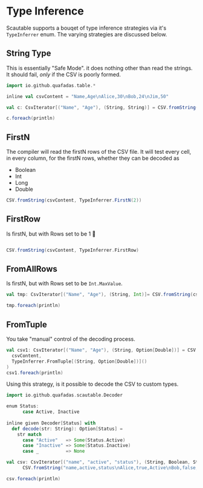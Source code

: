 # Type Inference

Scautable supports a bouqet of type inference strategies via it's `TypeInferrer` enum. The varying strategies are discussed below. 

## String Type

This is essentially "Safe Mode". it does nothing other than read the strings. It should fail, _only_ if the CSV is poorly formed. 

```scala mdoc
import io.github.quafadas.table.*

inline val csvContent = "Name,Age\nAlice,30\nBob,24\nJim,50"

val c: CsvIterator[("Name", "Age"), (String, String)] = CSV.fromString(csvContent, TypeInferrer.StringType)

c.foreach(println)
```

## FirstN

The compiler will read the firstN rows of the CSV file. It will test every cell, in every column, for the firstN rows, whether they can be decoded as 

- Boolean
- Int
- Long
- Double

```scala mdoc
CSV.fromString(csvContent, TypeInferrer.FirstN(2))
```
## FirstRow

Is firstN, but with Rows set to be 1 🤷

```scala mdoc

CSV.fromString(csvContent, TypeInferrer.FirstRow)
```

## FromAllRows

Is firstN, but with Rows set to be `Int.MaxValue`.

```scala mdoc
val tmp: CsvIterator[("Name", "Age"), (String, Int)]= CSV.fromString(csvContent, TypeInferrer.FromAllRows)

tmp.foreach(println)
```
## FromTuple

You take "manual" control of the decoding process.

```scala mdoc
val csv1: CsvIterator[("Name", "Age"), (String, Option[Double])] = CSV.fromString(
  csvContent,
  TypeInferrer.FromTuple[(String, Option[Double])]()
)
csv1.foreach(println)

```

Using this strategy, is it possible to decode the CSV to custom types. 

```scala mdoc
import io.github.quafadas.scautable.Decoder

enum Status:
      case Active, Inactive
      
inline given Decoder[Status] with
  def decode(str: String): Option[Status] =
    str match
      case "Active"   => Some(Status.Active)
      case "Inactive" => Some(Status.Inactive)
      case _          => None

val csv: CsvIterator[("name", "active", "status"), (String, Boolean, Status)] =
      CSV.fromString("name,active,status\nAlice,true,Active\nBob,false,Inactive", TypeInferrer.FromTuple[(String, Boolean, Status)]())

csv.foreach(println)
```

